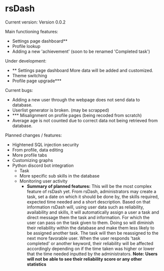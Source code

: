 # rsDash
Current version: Version 0.0.2


Main functioning features:
 - Settings page dashboard**
 - Profile lookup
 - Adding a new 'achievement' (soon to be renamed 'Completed task')

Under development:
 - ** Settings page dashboard
 More data will be added and customized.
 - Theme switching
 - Profile page upgrade***

Current bugs:
 - Adding a new user through the webpage does not send data to database.
 - Userlist generator is broken. (may be scrapped)
 - *** Misalignment on profile pages (being recoded from scratch)
 - Average age is not counted due to correct data not being retrieved from database.

Planned changes / features:
 - Hightened SQL injection security
 - From profile, data editing
 - More profile tabs
 - Customizing graphs
 - Python discord bot integration
   - Task
   - More specific sub skills in the database
   - Monitoring user activity
     + **Summary of planned features:**  This will be the most complex feature of rsDash yet. From rsDash, administrators may create a task, set a date on which it should be done by, the skills required, expected time needed and a short description. Based on that information rsDash will, using user data such as reliability, availability and skills, it will automatically assign a user a task and direct message them the task and information. For which the user can pass on the task given to them. Doing so will diminish their reliability within the database and make them less likely to be assigned another task. The task will then be reassigned to the next more favorable user. When the user responds 'task completed' or another keyword, their reliability will be affected accordingly depending on if the time taken was higher or lower that the time needed inputted by the administrators.
    **Note: Users will not be able to see their reliability score or any other statistics**
